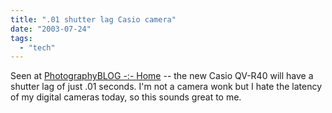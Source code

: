 ```yaml
---
title: ".01 shutter lag Casio camera"
date: "2003-07-24"
tags: 
  - "tech"
---
```


Seen at [PhotographyBLOG -:- Home](http://www.photographyblog.com/weblog.php?id=P542 "PhotographyBLOG -:- Home") -- the new Casio QV-R40 will have a shutter lag of just .01 seconds. I'm not a camera wonk but I hate the latency of my digital cameras today, so this sounds great to me.
